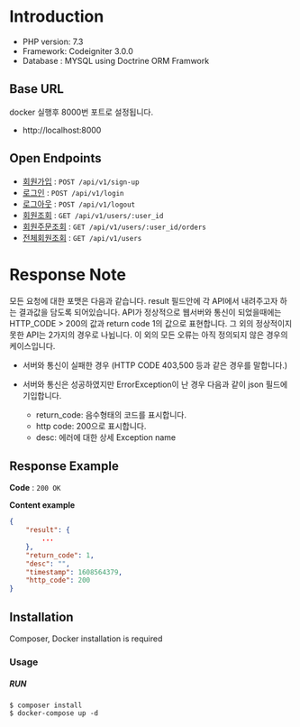 # Introduction
- PHP version: 7.3
- Framework: Codeigniter 3.0.0
- Database : MYSQL using Doctrine ORM Framwork

## Base URL 
docker 실행후 8000번 포트로 설정됩니다.
- http://localhost:8000

## Open Endpoints
* [회원가입](doc/Auth/sign.md) : `POST /api/v1/sign-up`
* [로그인](doc/Auth/login.md) : `POST /api/v1/login`
* [로그아웃](doc/Auth/logout.md) : `POST /api/v1/logout`
* [회원조회](doc/User/info.md) : `GET /api/v1/users/:user_id`
* [회원주문조회](doc/User/order.md) : `GET /api/v1/users/:user_id/orders`
* [전체회원조회](doc/User/all-info.md) : `GET /api/v1/users`

# Response Note
모든 요청에 대한 포맷은 다음과 같습니다. result 필드안에 각 API에서 내려주고자 하는 결과값을 담도록 되어있습니다. API가 정상적으로 웹서버와 통신이 되었을때에는 HTTP_CODE > 200의 값과 return code 1의 값으로 표현합니다. 그 외의 정상적이지 못한 API는 2가지의 경우로 나뉩니다. 이 외의 모든 오류는 아직 정의되지 않은 경우의 케이스입니다.
- 서버와 통신이 실패한 경우 (HTTP CODE 403,500 등과 같은 경우를 말합니다.)

- 서버와 통신은 성공하였지만 ErrorException이 난 경우 다음과 같이 json 필드에 기입합니다.
  - return_code: 음수형태의 코드를 표시합니다.
  - http code: 200으로 표시합니다.
  - desc: 에러에 대한 상세 Exception name 

## Response Example
**Code** : `200 OK`

**Content example**
```json
{
    "result": {
        ...
    },
    "return_code": 1,
    "desc": "",
    "timestamp": 1608564379,
    "http_code": 200
}
```

## Installation
Composer, Docker installation is required

### Usage

##### RUN

```
$ composer install
$ docker-compose up -d
```
